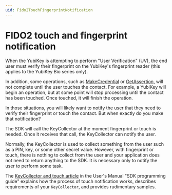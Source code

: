 ```yaml
---
uid: Fido2TouchFingerprintNotification
---
```


<!-- Copyright 2022 Yubico AB

Licensed under the Apache License, Version 2.0 (the "License");
you may not use this file except in compliance with the License.
You may obtain a copy of the License at

    http://www.apache.org/licenses/LICENSE-2.0

Unless required by applicable law or agreed to in writing, software
distributed under the License is distributed on an "AS IS" BASIS,
WITHOUT WARRANTIES OR CONDITIONS OF ANY KIND, either express or implied.
See the License for the specific language governing permissions and
limitations under the License. -->

# FIDO2 touch and fingerprint notification

When the YubiKey is attempting to perform "User Verification" (UV), the end user must
verify their fingerprint on the YubiKey's fingerprint reader (this applies to the YubiKey
Bio series only).

In addition, some operations, such as
[MakeCredential](xref:Yubico.YubiKey.Fido2.Fido2Session.MakeCredential%2a) or
[GetAssertion](xref:Yubico.YubiKey.Fido2.Fido2Session.GetAssertions%2a), will not complete
until the user touches the contact. For example, a YubiKey will begin an operation, but at
some point will stop processing until the contact has been touched. Once touched, it will
finish the operation.

In those situations, you will likely want to notify the user that they need to verify
their fingerprint or touch the contact. But when exactly do you make that notification?

The SDK will call the KeyCollector at the moment fingerprint or touch is needed. Once it
receives that call, the KeyCollector can notify the user.

Normally, the KeyCollector is used to collect something from the user such as a PIN, key,
or some other secret value. However, with fingerprint or touch, there is nothing to
collect from the user and your application does not need to return anything to the SDK. It
is necessary only to notify the user to perform some task.

The [KeyCollector and touch article](../sdk-programming-guide/key-collector-touch.md) in
the User's Manual "SDK programming guide" explains how the process of touch notification
works, describes requirements of your `KeyCollector`, and provides rudimentary samples.
